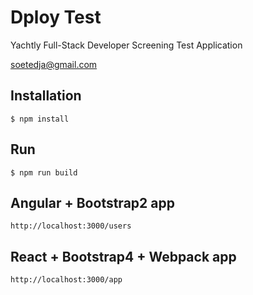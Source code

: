 # Dploy Test 
Yachtly Full-Stack Developer Screening Test Application

soetedja@gmail.com

## Installation
```
$ npm install
```

## Run
```
$ npm run build
```


## Angular + Bootstrap2 app
```
http://localhost:3000/users
```



## React + Bootstrap4 + Webpack app
```
http://localhost:3000/app
```
